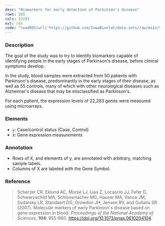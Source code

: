 ```yaml
---
desc: "Biomarkers for early detection of Parkinson's disease"
rows: 105
cols: 22283
ext: rds
code: "readRDS(url('https://github.com/IowaBiostat/data-sets/raw/main/Scherzer2007/Scherzer2007.rds'))"
---
```


### Description

The goal of the study was to try to identify biomarkers capable of identifying
people in the early stages of Parkinson's disease, before clinical symptoms
develop.

In the study, blood samples were extracted from 50 patients with Parkinson's
disease, predominantly in the early stages of their disease, as well as 55
controls, many of which with other neurological diseases such as Alzheimer's
disease that may be misclassified as Parkinson's.

For each patient, the expression levels of 22,283 genes were measured using
microarrays.

### Elements

* `y`: Case/control status (Case, Control)
* `X`: Gene expression measurements

### Annotation

* Rows of X, and elements of y, are annotated with arbitrary, matching sample labels.
* Columns of X are labeled with the Gene Symbol.

### Reference

> Scherzer CR, Eklund AC, Morse LJ, Liao Z, Locascio JJ, Fefer D, Schwarzschild MA, Schlossmacher MG, Hauser MA, Vance JM, Sudarsky LR, Standaert DG, Growdon JH, Jensen RV, and Gullans SR (2007). Molecular markers of early Parkinson's disease based on gene expression in blood. *Proceedings of the National Academy of Sciences*, **104**: 955-960. <https://doi.org/10.1073/pnas.0610204104>.
